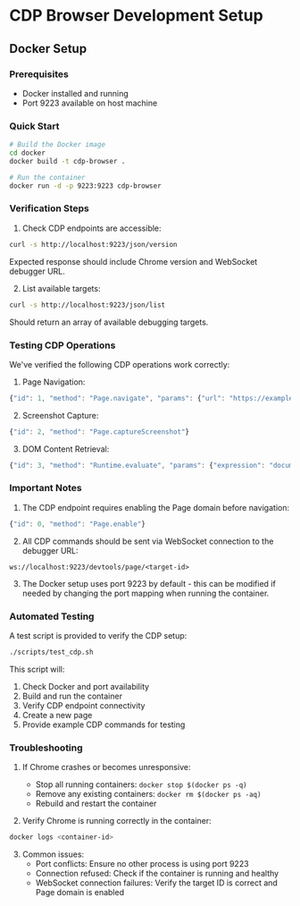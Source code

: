 # CDP Browser Development Setup

## Docker Setup

### Prerequisites
- Docker installed and running
- Port 9223 available on host machine

### Quick Start
```bash
# Build the Docker image
cd docker
docker build -t cdp-browser .

# Run the container
docker run -d -p 9223:9223 cdp-browser
```

### Verification Steps

1. Check CDP endpoints are accessible:
```bash
curl -s http://localhost:9223/json/version
```
Expected response should include Chrome version and WebSocket debugger URL.

2. List available targets:
```bash
curl -s http://localhost:9223/json/list
```
Should return an array of available debugging targets.

### Testing CDP Operations

We've verified the following CDP operations work correctly:

1. Page Navigation:
```javascript
{"id": 1, "method": "Page.navigate", "params": {"url": "https://example.com"}}
```

2. Screenshot Capture:
```javascript
{"id": 2, "method": "Page.captureScreenshot"}
```

3. DOM Content Retrieval:
```javascript
{"id": 3, "method": "Runtime.evaluate", "params": {"expression": "document.documentElement.outerHTML"}}
```

### Important Notes

1. The CDP endpoint requires enabling the Page domain before navigation:
```javascript
{"id": 0, "method": "Page.enable"}
```

2. All CDP commands should be sent via WebSocket connection to the debugger URL:
```
ws://localhost:9223/devtools/page/<target-id>
```

3. The Docker setup uses port 9223 by default - this can be modified if needed by changing the port mapping when running the container.

### Automated Testing

A test script is provided to verify the CDP setup:

```bash
./scripts/test_cdp.sh
```

This script will:
1. Check Docker and port availability
2. Build and run the container
3. Verify CDP endpoint connectivity
4. Create a new page
5. Provide example CDP commands for testing

### Troubleshooting

1. If Chrome crashes or becomes unresponsive:
   - Stop all running containers: `docker stop $(docker ps -q)`
   - Remove any existing containers: `docker rm $(docker ps -aq)`
   - Rebuild and restart the container

2. Verify Chrome is running correctly in the container:
```bash
docker logs <container-id>
```

3. Common issues:
   - Port conflicts: Ensure no other process is using port 9223
   - Connection refused: Check if the container is running and healthy
   - WebSocket connection failures: Verify the target ID is correct and Page domain is enabled 